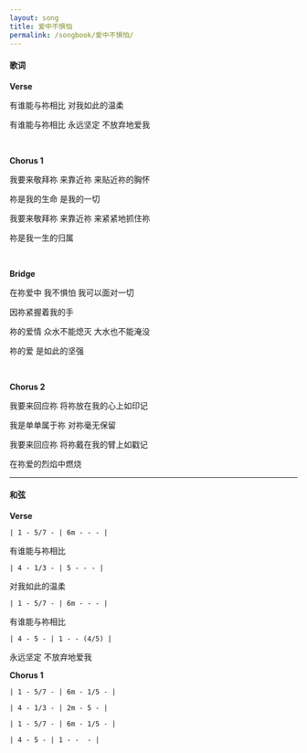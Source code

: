 ```yaml
---
layout: song
title: 爱中不惧怕
permalink: /songbook/爱中不惧怕/
---
```


#### 歌词

**Verse**

有谁能与祢相比 对我如此的温柔  

有谁能与祢相比 永远坚定 不放弃地爱我  

<br />

**Chorus 1**

我要来敬拜祢 来靠近祢 来贴近祢的胸怀

祢是我的生命 是我的一切

我要来敬拜祢 来靠近祢 来紧紧地抓住祢

祢是我一生的归属

<br />

**Bridge**

在祢爱中 我不惧怕 我可以面对一切

因祢紧握着我的手

祢的爱情 众水不能熄灭 大水也不能淹没

祢的爱 是如此的坚强

<br />

**Chorus 2**

我要来回应祢 将祢放在我的心上如印记

我是单单属于祢 对祢毫无保留

我要来回应祢 将祢戴在我的臂上如戳记

在祢爱的烈焰中燃烧

---
#### 和弦

**Verse**


`| 1 - 5/7 - | 6m - - - |`

有谁能与祢相比 

`| 4 - 1/3 - | 5 - - - |`

对我如此的温柔 

`| 1 - 5/7 - | 6m - - - |`

有谁能与祢相比 

`| 4 - 5 - | 1 - - (4/5) |`

永远坚定 不放弃地爱我  

**Chorus 1**

`| 1 - 5/7 - | 6m - 1/5 - | `

`| 4 - 1/3 - | 2m - 5 - |`

`| 1 - 5/7 - | 6m - 1/5 - | `

`| 4 - 5 - | 1 - -  - |`
